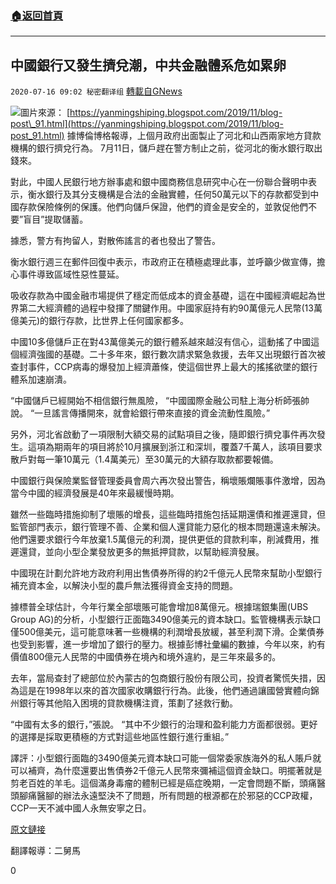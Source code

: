 ###  [:house:返回首頁](https://github.com/ourhimalayas/txt)
---

## 中國銀行又發生擠兌潮，中共金融體系危如累卵
`2020-07-16 09:02 秘密翻译组` [轉載自GNews](https://gnews.org/zh-hant/266717/)

![](https://s3.amazonaws.com/gnews-media-offload/wp-content/uploads/2020/07/16085523/1-66.png)圖片來源： [https://yanmingshiping.blogspot.com/2019/11/blog-post\_91.html](https://yanmingshiping.blogspot.com/2019/11/blog-post_91.html) 
據博倫博格報導，上個月政府出面製止了河北和山西兩家地方貸款機構的銀行擠兌行為。 7月11日，儲戶趕在警方制止之前，從河北的衡水銀行取出錢來。

對此，中國人民銀行地方辦事處和銀中國商務信息研究中心在一份聯合聲明中表示，衡水銀行及其分支機構是合法的金融實體，任何50萬元以下的存款都受到中國存款保險條例的保護。他們向儲戶保證，他們的資金是安全的，並敦促他們不要”盲目”提取儲蓄。

據悉，警方有拘留人，對散佈謠言的者也發出了警告。

衡水銀行週三在郵件回復中表示，市政府正在積極處理此事，並呼籲少做宣傳，擔心事件導致區域性惡性蔓延。

吸收存款為中國金融市場提供了穩定而低成本的資金基礎，這在中國經濟崛起為世界第二大經濟體的過程中發揮了關鍵作用。中國家庭持有約90萬億元人民幣(13萬億美元)的銀行存款，比世界上任何國家都多。

中國10多億儲戶正在對43萬億美元的銀行體系越來越沒有信心，這動搖了中國這個經濟強國的基礎。二十多年來，銀行數次請求緊急救援，去年又出現銀行首次被查封事件，CCP病毒的爆發加上經濟蕭條，使這個世界上最大的搖搖欲墜的銀行體系加速崩潰。

“中國儲戶已經開始不相信銀行無風險， “中國國際金融公司駐上海分析師張帥說。 “一旦謠言傳播開來，就會給銀行帶來直接的資金流動性風險。”

另外，河北省啟動了一項限制大額交易的試點項目之後，隨即銀行擠兌事件再次發生。這項為期兩年的項目將於10月擴展到浙江和深圳，覆蓋7千萬人，該項目要求散戶對每一筆10萬元（1.4萬美元）至30萬元的大額存取款都要報備。

中國銀行與保險業監督管理委員會周六再次發出警告，稱壞賬爛賬事件激增，因為當今中國的經濟發展是40年來最緩慢時期。

雖然一些臨時措施抑制了壞賬的增長，這些臨時措施包括延期還債和推遲還貸，但監管部門表示，銀行管理不善、企業和個人還貸能力惡化的根本問題還遠未解決。他們還要求銀行今年放棄1.5萬億元的利潤，提供更低的貸款利率，削減費用，推遲還貸，並向小型企業發放更多的無抵押貸款，以幫助經濟發展。

中國現在計劃允許地方政府利用出售債券所得的約2千億元人民幣來幫助小型銀行補充資本金，以解決小型的農戶無法獲得資金支持的問題。

據標普全球估計，今年行業全部壞賬可能會增加8萬億元。根據瑞銀集團(UBS Group AG)的分析，小型銀行正面臨3490億美元的資本缺口。監管機構表示缺口僅500億美元，這可能意味著一些機構的利潤增長放緩，甚至利潤下滑。企業債券也受到影響，進一步增加了銀行的壓力。根據彭博社彙編的數據，今年以來，約有價值800億元人民幣的中國債券在境內和境外違約，是三年來最多的。

去年，當局查封了總部位於內蒙古的包商銀行股份有限公司，投資者驚慌失措，因為這是在1998年以來的首次國家收購銀行行為。此後，他們通過讓國營實體向錦州銀行等其他陷入困境的貸款機構注資，策劃了拯救行動。

“中國有太多的銀行，”張說。 “其中不少銀行的治理和盈利能力方面都很弱。更好的選擇是採取更積極的方式對這些地區性銀行進行重組。”

譯評：小型銀行面臨的3490億美元資本缺口可能一個常委家族海外的私人賬戶就可以補齊，為什麼還要出售債券2千億元人民幣來彌補這個資金缺口。明擺著就是剪老百姓的羊毛。這個滿身毒瘤的體制已經是癌症晚期，一定會問題不斷，頭痛醫頭腳痛醫腳的辦法永遠堅決不了問題，所有問題的根源都在於邪惡的CCP政權，CCP一天不滅中國人永無安寧之日。

[原文鏈接](https://www.bloomberg.com/news/articles/2020-07-14/spate-of-china-bank-runs-force-police-regulators-to-act)

翻譯報導：二舅馬

0
